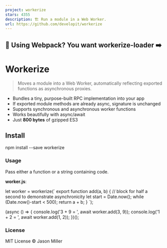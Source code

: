 ```yaml
---
project: workerize
stars: 4355
description: 🏗️ Run a module in a Web Worker.
url: https://github.com/developit/workerize
---
```


💖 Using Webpack? You want workerize-loader ➡️
----------------------------------------------

Workerize
=========

> Moves a module into a Web Worker, automatically reflecting exported functions as asynchronous proxies.

-   Bundles a tiny, purpose-built RPC implementation into your app
-   If exported module methods are already async, signature is unchanged
-   Supports synchronous and asynchronous worker functions
-   Works beautifully with async/await
-   Just **800 bytes** of gzipped ES3

Install
-------

npm install --save workerize

### Usage

Pass either a function or a string containing code.

**worker.js**:

let worker \= workerize(\`
	export function add(a, b) {
		// block for half a second to demonstrate asynchronicity
		let start = Date.now();
		while (Date.now()-start < 500);
		return a + b;
	}
\`);

(async () \=> {
	console.log('3 + 9 = ', await worker.add(3, 9));
	console.log('1 + 2 = ', await worker.add(1, 2));
})();

### License

MIT License © Jason Miller
